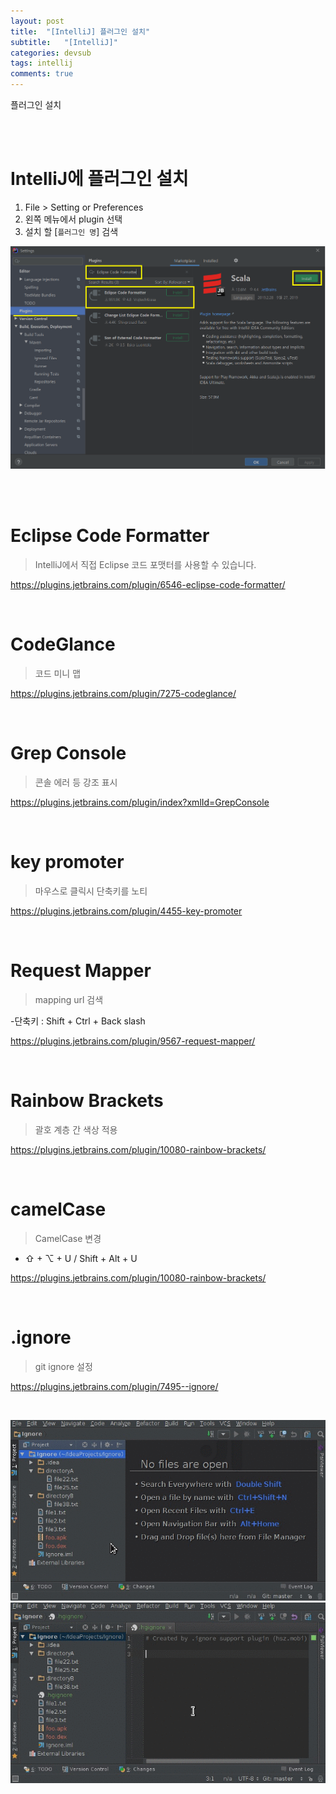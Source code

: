 ```yaml
---
layout: post
title:  "[IntelliJ] 플러그인 설치"
subtitle:   "[IntelliJ]"
categories: devsub
tags: intellij
comments: true
---
```


플러그인 설치


<br><br>

# IntelliJ에 플러그인 설치


1. File > Setting or Preferences
2. 왼쪽 메뉴에서 plugin 선택
3. 설치 할 [`플러그인 명`] 검색

[![intellij-setting-s2](/assets/img/devlog/201909/intellij-setting-s2.png)]()

<br><br>


# Eclipse Code Formatter

> IntelliJ에서 직접 Eclipse 코드 포맷터를 사용할 수 있습니다.

https://plugins.jetbrains.com/plugin/6546-eclipse-code-formatter/

<br>


# CodeGlance

> 코드 미니 맵

https://plugins.jetbrains.com/plugin/7275-codeglance/

<br>


# Grep Console

> 콘솔 에러 등 강조 표시 

https://plugins.jetbrains.com/plugin/index?xmlId=GrepConsole

<br>


# key promoter

> 마우스로 클릭시 단축키를 노티

https://plugins.jetbrains.com/plugin/4455-key-promoter

<br>


# Request Mapper

> mapping url 검색

-단축키 : Shift + Ctrl + Back slash

https://plugins.jetbrains.com/plugin/9567-request-mapper/

<br>


# Rainbow Brackets

> 괄호 계층 간 색상 적용

https://plugins.jetbrains.com/plugin/10080-rainbow-brackets/

<br>


# camelCase

> CamelCase 변경

- ⇧ + ⌥ + U / Shift + Alt + U

https://plugins.jetbrains.com/plugin/10080-rainbow-brackets/

<br>


# .ignore

> git ignore 설정

https://plugins.jetbrains.com/plugin/7495--ignore/

<br>

[![intellij-setting-s1](/assets/img/2020/09/plugin-ignore-s1.gif)]()
[![intellij-setting-s1](/assets/img/2020/09/plugin-ignore-s2.gif)]()



